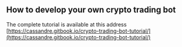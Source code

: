 ## How to develop your own crypto trading bot
The complete tutorial is available at this address [https://cassandre.gitbook.io/crypto-trading-bot-tutorial/](https://cassandre.gitbook.io/crypto-trading-bot-tutorial/)